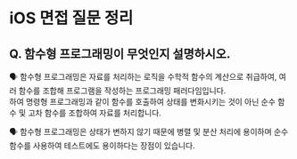 # iOS 면접 질문 정리

## Q. 함수형 프로그래밍이 무엇인지 설명하시오.

🗣️ 함수형 프로그래밍은 자료를 처리하는 로직을 수학적 함수의 계산으로 취급하여, 여러 함수를 조합해 프로그램을 작성하는 프로그래밍 패러다임입니다. <br>
하여 명령형 프로그래밍과 같이 함수를 호출하여 상태를 변화시키는 것이 아닌 순수 함수 및 고차 함수를 조합하여 자료를 처리합니다.

🗣️ 함수형 프로그래밍은 상태가 변하지 않기 때문에 병렬 및 분산 처리에 용이하며 순수 함수를 사용하여 테스트에도 용이하다는 장점이 있습니다.
